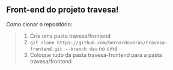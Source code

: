 ## Front-end do projeto travesa!

Como clonar o repositório:
> 1. Crie uma pasta travesa/frontend
> 2. `git clone https://github.com/bernardoveras/travesa-frontend.git --branch dev` no cmd
> 3. Coloque tudo da pasta travesa-frontend para a pasta travesa/frontend
